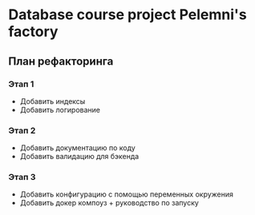 # Database course project Pelemni's factory
## План рефакторинга
### Этап 1

- Добавить индексы 
- Добавить логирование
### Этап 2

- Добавить документацию по коду
- Добавить валидацию для бэкенда
### Этап 3

- Добавить конфигурацию с помощью переменных окружения
- Добавить докер компоуз + руководство по запуску